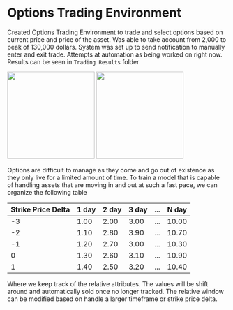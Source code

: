 # Options Trading Environment

Created Options Trading Environment to trade and select options based on current price and price of the asset. Was able to take account from 2,000 to peak of 130,000 dollars. System was set up to send notification to manually enter and exit trade. Attempts at automation as being worked on right now. Results can be seen in `Trading Results` folder


<img src="https://github.com/user-attachments/assets/88dd1190-3346-4dfb-acfd-93f847e2eef7" width="200" />

<img src="https://github.com/user-attachments/assets/543b75f8-b95e-4a6e-97bd-b70254c5015b" width="200" />

Options are difficult to manage as they come and go out of existence as they only live for a limited amount of time. 
To train a model that is capable of handling assets that are moving in and out at such a fast pace, we can organize the 
following table

| Strike Price Delta | 1 day | 2 day | 3 day | ... | N day |
|-------------------|-------|-------|-------|-----|-------|
| -3                | 1.00  | 2.00  | 3.00  |...| 10.00 |
| -2                | 1.10  | 2.80  | 3.90  |...| 10.70 |
| -1                | 1.20  | 2.70  | 3.00  |...| 10.30 |
| 0                 | 1.30  | 2.60  | 3.10  |...| 10.90 |
| 1                 | 1.40  | 2.50  | 3.20  |...| 10.40 |

Where we keep track of the relative attributes. The values will be shift around and automatically sold once no longer tracked.
The relative window can be modified based on handle a larger timeframe or strike price delta.

